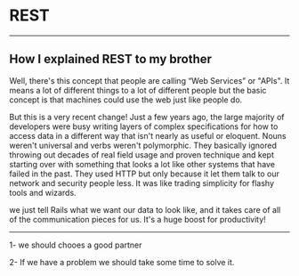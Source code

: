 #  REST
----------------------
## How I explained REST to my brother

Well, there's this concept that people are calling “Web Services” or "APIs". It means a lot of different things to a lot of different people but the basic concept is that machines could use the web just like people do.

But this is a very recent change! Just a few years ago, the large majority of developers were busy writing layers of complex specifications for how to access data in a different way that isn't nearly as useful or eloquent. Nouns weren't universal and verbs weren't polymorphic. They basically ignored throwing out decades of real field usage and proven technique and kept starting over with something that looks a lot like other systems that have failed in the past. They used HTTP but only because it let them talk to our network and security people less. It was like trading simplicity for flashy tools and wizards.

we just tell Rails what we want our data to look like, and it takes care of all of the communication pieces for us. It's a huge boost for productivity!

-------------------
1- we should chooes a good partner

2- If we have a problem we should take some time to solve it.
